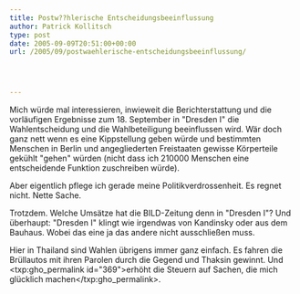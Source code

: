 ```yaml
---
title: Postw??hlerische Entscheidungsbeeinflussung
author: Patrick Kollitsch
type: post
date: 2005-09-09T20:51:00+00:00
url: /2005/09/postwaehlerische-entscheidungsbeeinflussung/




---
```

Mich w&uuml;rde mal interessieren, inwieweit die Berichterstattung und die vorl&auml;ufigen Ergebnisse zum 18. September in "Dresden I" die Wahlentscheidung und die Wahlbeteiligung beeinflussen wird. W&auml;r doch ganz nett wenn es eine Kippstellung geben w&uuml;rde und bestimmten Menschen in Berlin und angegliederten Freistaaten gewisse K&ouml;rperteile gek&uuml;hlt "gehen" w&uuml;rden (nicht dass ich 210000 Menschen eine entscheidende Funktion zuschreiben w&uuml;rde).

Aber eigentlich pflege ich gerade meine Politikverdrossenheit. Es regnet nicht. Nette Sache. 

Trotzdem. Welche Ums&auml;tze hat die BILD-Zeitung denn in "Dresden I"? Und &uuml;berhaupt: "Dresden I" klingt wie irgendwas von Kandinsky oder aus dem Bauhaus. Wobei das eine ja das andere nicht ausschlie&szlig;en muss.

Hier in Thailand sind Wahlen &uuml;brigens immer ganz einfach. Es fahren die Br&uuml;llautos mit ihren Parolen durch die Gegend und Thaksin gewinnt. Und <txp:gho_permalink id="369">erh&ouml;ht die Steuern auf Sachen, die mich gl&uuml;cklich machen</txp:gho_permalink>.